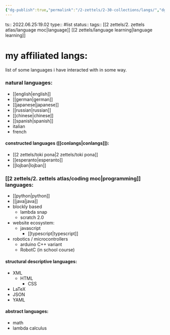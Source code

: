 ```yaml
---
{"dg-publish":true,"permalink":"/2-zettels/2-30-collections/langs/","dgHomeLink":true,"dgPassFrontmatter":false}
---
```


ts:: 2022.06.25:19.02
type:: #list
status:: 
tags:: [[2 zettels/2. zettels atlas/language moc|language]] [[2 zettels/language learning|language learning]]

# my affiliated langs:
list of some languages i have interacted with in some way.

### natural languages:
- [[english|english]]
- [[german|german]]
- [[japanese|japanese]]
- [[russian|russian]]
- [[chinese|chinese]]
- [[spanish|spanish]]
- italian
- french
#### constructed languages ([[conlangs|conlangs]]):
- [[2 zettels/toki pona|2 zettels/toki pona]]
- [[esperanto|esperanto]]
- [[lojban|lojban]]
### [[2 zettels/2. zettels atlas/coding moc|programming]] languages:
- [[python|python]]
- [[java|java]]
- blockly based
	- lambda snap
	- scratch 2.0
- website ecosystem:
	- javascript
		- [[typescript|typescript]]
- robotics / microcontrollers
	- arduino C++ variant
	- RobotC (in school course)
#### structural descriptive languages:
- XML
	- HTML
		- CSS
- LaTeX
- JSON
- YAML
#### abstract languages:
- math
- lambda calculus


